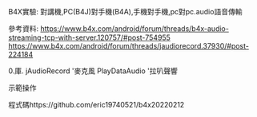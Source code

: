 B4X實驗: 對講機,PC(B4J)對手機(B4A),手機對手機,pc對pc.audio語音傳輸

參考資料:
https://www.b4x.com/android/forum/threads/b4x-audio-streaming-tcp-with-server.120757/#post-754955
https://www.b4x.com/android/forum/threads/jaudiorecord.37930/#post-224184


0.庫.
	jAudioRecord 	'麥克風
	PlayDataAudio		'拉叭聲響


示範操作

程式碼https://github.com/eric19740521/b4x20220212
